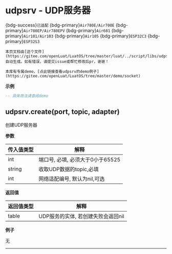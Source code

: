 # udpsrv - UDP服务器

{bdg-success}`已适配` {bdg-primary}`Air780E/Air700E` {bdg-primary}`Air780EP/Air780EPV` {bdg-primary}`Air601` {bdg-primary}`Air101/Air103` {bdg-primary}`Air105` {bdg-primary}`ESP32C3` {bdg-primary}`ESP32S3`

```{note}
本页文档由[这个文件](https://gitee.com/openLuat/LuatOS/tree/master/luat/../script/libs/udpsrv.lua)自动生成。如有错误，请提交issue或帮忙修改后pr，谢谢！
```

```{tip}
本库有专属demo，[点此链接查看udpsrv的demo例子](https://gitee.com/openLuat/LuatOS/tree/master/demo/socket)
```

**示例**

```lua
-- 具体用法请查阅demo

```

## udpsrv.create(port, topic, adapter)



创建UDP服务器

**参数**

|传入值类型|解释|
|-|-|
|int|端口号, 必填, 必须大于0小于65525|
|string|收取UDP数据的topic,必填|
|int|网络适配编号, 默认为nil,可选|

**返回值**

|返回值类型|解释|
|-|-|
|table|UDP服务的实体, 若创建失败会返回nil|

**例子**

无

---

